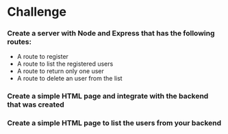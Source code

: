 <h1>Challenge</h1>
<h3>
  Create a server with Node and Express that has the following routes:
</h3>

<ul>
  <li>A route to register</li>
  <li>A route to list the registered users</li>
  <li>A route to return only one user</li>
  <li>A route to delete an user from the list</li>
</ul>

<h3>
  Create a simple HTML page and integrate with the backend that was created
</h3>

<h3>
  Create a simple HTML page to list the users from your backend
</h3>
